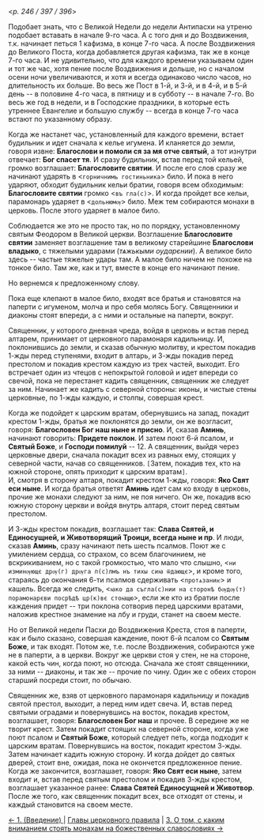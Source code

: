 
<*p. 246 / 397 / 396*>

Подобает знать, что с Великой Недели до недели Антипасхи на утреню подобает вставать в начале 9-го часа. 
А с того дня и до Воздвижения, т.к. начинает петься 1 кафизма, в конце 7-го часа. 
А после Воздвижения до Великого Поста, когда добавляется другая кафизма, так же в конце 7-го часа. 
И не удивительно, что для каждого времени указываем один и тот же час, хотя пение после Воздвижения 
и дольше, но с началом осени ночи увеличиваются, и хотя и всегда одинаково число часов, но длительность 
их больше. Во весь же Пост в 1-й, и 3-й, и в 4-й, и в 5-й день -- в половине 4-го часа, в пятницу 
и в субботу -- в начале 7-го. Во весь же год в недели, и в Господские праздники, в которые есть утреннее 
Евангелие и большую службу -- всегда в конце 7-го часа встают по указанному образу. 

Когда же настанет час, установленный для каждого времени, встает будильник и идет сначала к келье игумена. 
И кланяется до земли, говоря извне: **Благослови и помоли ся за мя отче святый**, а тот изнутри отвечает: 
**Бог спасет тя**. И сразу будильник, встав перед той кельей, громко возглашает: **Благословите святии**. 
И после его слов сразу же начинают ударять в <`горничнимь гостиньника`> било. И пока в него ударяют, 
обходит будильник кельи братии, говоря всем обходимым: **Благословите святии** громко <`въ гла(с)`>. 
И когда пройдет все кельи, парамонарь ударяет в <`дольнюмѹ`> било. Меж тем собираются монахи в церковь. 
После этого ударяет в малое било. 

Соблюдается же это не просто так, но по порядку, установленному святым Феодором в Великой церкви. 
Возглашение **Благословите святии** заменяет возглашение там в великому старейшине **Благослови владыко**, 
с тяжелыми ударами (*тѧжькыми ѹдарєнии*). А великое било здесь -- частые тяжелые удары там. А малое 
било ничем не похоже на тонкое било. Там же, как и тут, вместе в конце его начинают пение. 

Но вернемся к предложенному слову. 

Пока еще клепают в малое било, входят все братья и становятся на паперти с игуменом, молча и про себя 
молясь Богу. Священники и диаконы стоят впереди, а с ними и остальные на паперти, вокруг. 

Священник, у которого дневная чреда, войдя в церковь и встав перед алтарем, принимает от церковного 
парамонаря кадильницу. И, поклонившись до земли, и сказав обычную молитву, и крестом покадив 1-жды перед 
ступенями, входит в алтарь, и 3-жды покадив перед престолом и покадив крестом каждую из трех частей, 
выходит. Его встречает один из чтецов с непокрытой головой и идет впереди со свечой, пока не перестанет 
кадить священник, священник же следует за ним. Начинает же кадить с северной стороны: иконы, и чистые 
стены церковные, по 1-жды каждую, и столпы, совершая крест. 

Когда же подойдет к царским вратам, обернувшись на запад, покадит крестом 1-жды, братья же поклонятся 
до земли, он же возгласит, говоря: **Благословен Бог наш ныне и присно**. И, сказав **Аминь**, начинают 
говорить: **Придете поклон**. И затем поют 6-й псалом, и **Святый Боже**, и **Господи помилуй** -- 12. 
А священник, выйдя через церковные двери, сначала покадит всех из равных ему, стоящих у северной 
части, начав со священников. `[`Затем, покадив тех, кто на южной стороне, опять приходит к царским вратам`]`.    
И, смотря в сторону алтаря, покадит крестом 1-жды, говоря: **Яко Свят еси ныне**. И когда братья ответят 
**Аминь** идет сам ко входу в церковь, прочие же монахи следуют за ним, не поя ничего. Он же, 
покадив всю южную сторону церкви и войдя внутрь алтаря, стоит перед святым престолом. 

И 3-жды крестом покадив, возглашает так: **Слава Святей, и Единосущней, и Животворящий Троици, всегда 
ныне и пр**. И люди, сказав **Аминь**, сразу начинают петь шесть псалмов. Поют же с умилением сердца, 
со страхом, со всем благочинием, не вскрикиванием, но с такой громкостью, что мало что слышно, 
<`ни изминѹющє дрѹ(г) дрѹга п(с)лмъ нъ тихы сиꙗ ѿдающє`>, и кроме того, стараясь до окончания 6-ти 
псалмов сдерживать <`протѧзаниѥ`> и кашель. Всегда же следить, <`ꙗко да съгла(с)нии на сторонѣ бѹдѹ(т) 
порамонарєви посрѣдѣ цр(к)вє стоꙗщю`>, если же кто из братии после каждения придет -- три поклона 
сотворив перед царскими вратами, наложив крестное знамение на лбу и груди, станет на своем месте. 

Но от Великой недели Пасхи до Воздвижения Креста, стоя в паперти, как и было сказано, совершая каждение, 
поют 6-й псалом со **Святым Боже**, и так входят. Потом же, т.е. после Воздвижения, собираются уже 
не в паперти, а в церкви. Вокруг же церкви стоя у стен, не на стороне, какой есть чин, когда поют, 
но отсюда. Сначала же стоят священники, за ними -- диаконы, и так же -- прочие по чину. Один же с обеих 
сторон старший посреди стоит, по обычаю. 

Священник же, взяв от церковного парамонаря кадильницу и покадив святой престол, выходит, а перед ним идет 
свеча. И, встав перед святыми оградами и повернувшись на восток, покадив крестом, возглашает, говоря: 
**Благословен Бог наш** и прочее. В середине же не творит крест. Затем покадит стоящих на северной стороне, 
когда уже поют псалом и **Святый Боже**, который следует петь, когда подходит к царским вратам. 
Повернувшись на восток, покадит крестом 3-жды. Затем начинает кадить южную сторону. И когда дойдет 
до святых дверей, стоит вне, ожидая, пока не окончется предложенное пение. Когда же закончится, 
возглашает, говоря: **Яко Свят еси ныне**, затем входит и, встав перед святым престолом и покадив 
3-жды крестом, возглашает указанное ранее: **Слава Святей Единосущней и Животвор**. После же того, 
как священник покадит всех, все отходят от стены, и каждый становится на своем месте. 

[← 1. (Введение) ](01.md) 
| [Главы церковного правила](README.md)
| [3. О том, с каким вниманием стоять монахам на божественных славословиях →](03.md)
